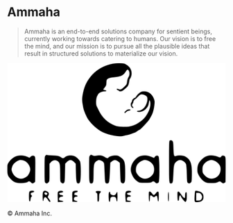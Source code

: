 # Ammaha

> Ammaha is an end-to-end solutions company for sentient beings, currently working towards catering to humans. Our vision is to free the mind, and our mission is to pursue all the plausible ideas that result in structured solutions to materialize our vision.

<object data="assets/images/home/logo.svg" type="image/svg+xml">
<img src="assets/images/home/logo.png" alt="Ammaha logo"/>
</object>

&copy; Ammaha Inc.
